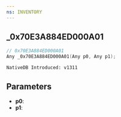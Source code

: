 ```yaml
---
ns: INVENTORY
---
```

## _0x70E3A884ED000A01

```c
// 0x70E3A884ED000A01
Any _0x70E3A884ED000A01(Any p0, Any p1);
```

```
NativeDB Introduced: v1311
```

## Parameters
* **p0**:
* **p1**:
